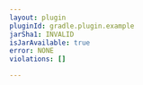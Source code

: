 ```yaml
---
layout: plugin
pluginId: gradle.plugin.example
jarSha1: INVALID
isJarAvailable: true
error: NONE
violations: []

---
```

